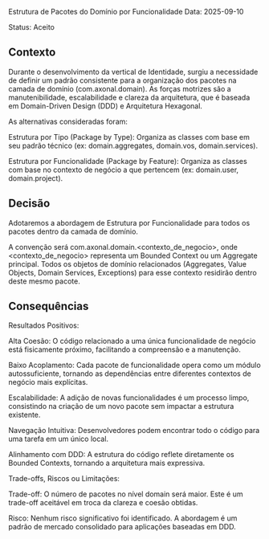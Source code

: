 Estrutura de Pacotes do Domínio por Funcionalidade
Data: 2025-09-10

Status: Aceito

## Contexto
Durante o desenvolvimento da vertical de Identidade, surgiu a necessidade de definir um padrão consistente para a organização dos pacotes na camada de domínio (com.axonal.domain). As forças motrizes são a manutenibilidade, escalabilidade e clareza da arquitetura, que é baseada em Domain-Driven Design (DDD) e Arquitetura Hexagonal.

As alternativas consideradas foram:

Estrutura por Tipo (Package by Type): Organiza as classes com base em seu padrão técnico (ex: domain.aggregates, domain.vos, domain.services).

Estrutura por Funcionalidade (Package by Feature): Organiza as classes com base no contexto de negócio a que pertencem (ex: domain.user, domain.project).

## Decisão
Adotaremos a abordagem de Estrutura por Funcionalidade para todos os pacotes dentro da camada de domínio.

A convenção será com.axonal.domain.<contexto_de_negocio>, onde <contexto_de_negocio> representa um Bounded Context ou um Aggregate principal. Todos os objetos de domínio relacionados (Aggregates, Value Objects, Domain Services, Exceptions) para esse contexto residirão dentro deste mesmo pacote.

## Consequências
Resultados Positivos:

Alta Coesão: O código relacionado a uma única funcionalidade de negócio está fisicamente próximo, facilitando a compreensão e a manutenção.

Baixo Acoplamento: Cada pacote de funcionalidade opera como um módulo autossuficiente, tornando as dependências entre diferentes contextos de negócio mais explícitas.

Escalabilidade: A adição de novas funcionalidades é um processo limpo, consistindo na criação de um novo pacote sem impactar a estrutura existente.

Navegação Intuitiva: Desenvolvedores podem encontrar todo o código para uma tarefa em um único local.

Alinhamento com DDD: A estrutura do código reflete diretamente os Bounded Contexts, tornando a arquitetura mais expressiva.

Trade-offs, Riscos ou Limitações:

Trade-off: O número de pacotes no nível domain será maior. Este é um trade-off aceitável em troca da clareza e coesão obtidas.

Risco: Nenhum risco significativo foi identificado. A abordagem é um padrão de mercado consolidado para aplicações baseadas em DDD.